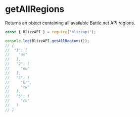 # getAllRegions

Returns an object containing all available Battle.net API regions.

```js
const { BlizzAPI } = require('blizzapi');

console.log(BlizzAPI.getAllRegions());
// {
//  "1": [
//    "us"
//   ],
//   "2": [
//     "eu"
//   ],
//   "3": [
//     "kr",
//     "tw"
//   ],
//   "5": [
//     "cn"
//   ]
// }

```